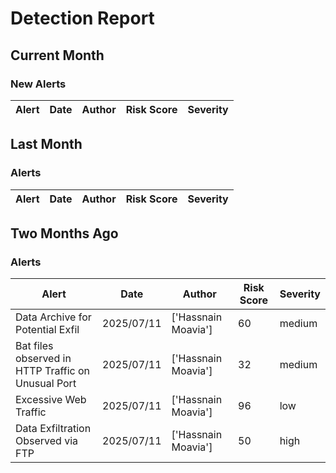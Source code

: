 # Detection Report
## Current Month
### New Alerts

| Alert | Date | Author | Risk Score | Severity |
| --- | --- | --- | --- | --- |
## Last Month
### Alerts

| Alert | Date | Author | Risk Score | Severity |
| --- | --- | --- | --- | --- |
## Two Months Ago
### Alerts

| Alert | Date | Author | Risk Score | Severity |
| --- | --- | --- | --- | --- |
|Data Archive for Potential Exfil|2025/07/11|['Hassnain Moavia']|60|medium|
|Bat files observed in HTTP Traffic on Unusual Port |2025/07/11|['Hassnain Moavia']|32|medium|
|Excessive Web Traffic|2025/07/11|['Hassnain Moavia']|96|low|
|Data Exfiltration Observed via FTP|2025/07/11|['Hassnain Moavia']|50|high|
